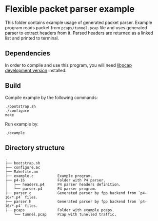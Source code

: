 # Flexible packet parser example

This folder contains example usage of generated packet parser. Example program reads packet from `pcaps/tunnel.pcap` file
and uses generated parser to extract headers from it. Parsed headers are returned as a linked list and printed to terminal.

## Dependencies

In order to compile and use this program, you will need [libpcap development version](http://www.tcpdump.org/) installed.

## Build

Compile example by the following commands:

```
./bootstrap.sh
./configure
make
```

Run example by:

```
./example
```

## Directory structure

```
.
├── bootstrap.sh
├── configure.ac
├── Makefile.am
├── example.c           Example program.
├── p4-16               Folder with P4 parser.
│   ├── headers.p4      P4 parser headers definition.
│   └── parser.p4       P4 parser program.
├── parser.c            Generated parser by fpp backend from `p4-16/*.p4` files.
├── parser.h            Generated parser by fpp backend from `p4-16/*.p4` files.
├── pcaps               Folder with example pcaps.
    └── tunnel.pcap     Pcap with tunelled traffic.
```

